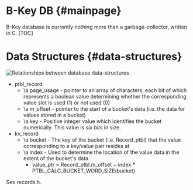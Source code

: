 B-Key DB {#mainpage} 
========
B-Key database is currently nothing more than a garbage-collector, written in C.
[TOC]

Data Structures {#data-structures}
===============
![Relationships between database data-structures](/home/irql/src/local/b-key/data_structures_1.png)
- ptbl_record
  + \a page_usage - pointer to an array of characters, each bit of which represents a boolean value determining whether the corresponding value slot is used (1) or not used (0)
  + \a m_offset - pointer to the start of a bucket's data (i.e. the data for values stored in a bucket)
  + \a key - Positive integer value which identifies the bucket numerically. This value is *six bits* in size.
- kv_record
  + \a bucket - The key of the bucket (i.e. Record_ptbl) that the value corresponding to a key/value pair resides at
  + \a index - Used to determine the location of the value data in the extent of the bucket's data.
    - value_ptr = Record_ptbl.m_offset + index * PTBL_CALC_BUCKET_WORD_SIZE(bucket)

See records.h.
